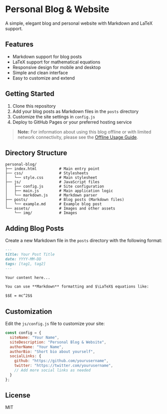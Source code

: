 # Personal Blog & Website

A simple, elegant blog and personal website with Markdown and LaTeX support.

## Features

- Markdown support for blog posts
- LaTeX support for mathematical equations
- Responsive design for mobile and desktop
- Simple and clean interface
- Easy to customize and extend

## Getting Started

1. Clone this repository
2. Add your blog posts as Markdown files in the `posts` directory
3. Customize the site settings in `config.js`
4. Deploy to GitHub Pages or your preferred hosting service

> **Note:** For information about using this blog offline or with limited network connectivity, please see the [Offline Usage Guide](OFFLINE_USAGE.md).

## Directory Structure

```
personal-blog/
├── index.html          # Main entry point
├── css/                # Stylesheets
│   └── style.css       # Main stylesheet
├── js/                 # JavaScript files
│   ├── config.js       # Site configuration
│   ├── main.js         # Main application logic
│   └── markdown.js     # Markdown parser
├── posts/              # Blog posts (Markdown files)
│   └── example.md      # Example blog post
└── assets/             # Images and other assets
    └── img/            # Images
```

## Adding Blog Posts

Create a new Markdown file in the `posts` directory with the following format:

```markdown
---
title: Your Post Title
date: YYYY-MM-DD
tags: [tag1, tag2]
---

Your content here...

You can use **Markdown** formatting and $\LaTeX$ equations like:

$$E = mc^2$$
```

## Customization

Edit the `js/config.js` file to customize your site:

```javascript
const config = {
  siteName: "Your Name",
  siteDescription: "Personal Blog & Website",
  authorName: "Your Name",
  authorBio: "Short bio about yourself",
  socialLinks: {
    github: "https://github.com/yourusername",
    twitter: "https://twitter.com/yourusername",
    // Add more social links as needed
  }
};
```

## License

MIT
